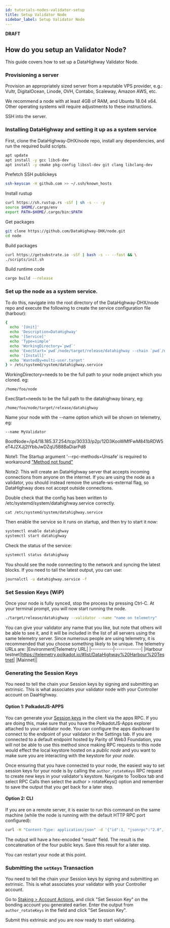 ```yaml
---
id: tutorials-nodes-validator-setup
title: Setup Validator Node
sidebar_label: Setup Validator Node
---
```


**DRAFT**

## How do you setup an Validator Node?

This guide covers how to set up a DataHighway Validator Node.


### Provisioning a server

Provision an appropriately sized server from a reputable VPS provider, e.g.: Vultr, DigitalOcean, Linode, OVH, Contabo, Scaleway, Amazon AWS, etc.

We recommend a node with at least 4GB of RAM, and Ubuntu 18.04 x64. Other operating systems will require adjustments to these instructions.

SSH into the server.

### Installing DataHighway and setting it up as a system service

First, clone the DataHighway-DHX/node repo, install any dependencies, and run the required build scripts.

```bash
apt update
apt install -y gcc libc6-dev
apt install -y cmake pkg-config libssl-dev git clang libclang-dev
```

Prefetch SSH publickeys

```bash
ssh-keyscan -H github.com >> ~/.ssh/known_hosts
```

Install rustup

```bash
curl https://sh.rustup.rs -sSf | sh -s -- -y
source $HOME/.cargo/env
export PATH=$HOME/.cargo/bin:$PATH
```

Get packages

```bash
git clone https://github.com/DataHighway-DHX/node.git
cd node
```

Build packages

```bash
curl https://getsubstrate.io -sSf | bash -s -- --fast && \
./scripts/init.sh
```

Build runtime code

```bash
cargo build --release
```


### Set up the node as a system service. 
To do this, navigate into the root directory of the DataHighway-DHX/node repo and execute the following to create the service configuration file (harbour):

```bash
{
  echo '[Unit]'
  echo 'Description=DataHighway'
  echo '[Service]'
  echo 'Type=simple'
  echo 'WorkingDirectory=`pwd`'
  echo 'ExecStart=`pwd`/node/target/release/datahighway --chain `pwd`/node/node/src/chain-definition-custom/chain_def_harbour.json --bootnodes BootNode --name YOURNODENAME --validator --unsafe-ws-external --unsafe-rpc-external --rpc-cors=all --rpc-methods=Unsafe --execution=native -lruntime=debug'
  echo '[Install]'
  echo 'WantedBy=multi-user.target'
} > /etc/systemd/system/datahighway.service
```

WorkingDirectory=needs to be the full path to your node project which you cloned. eg:
```
/home/foo/node
```

ExecStart=needs to be the full path to the datahighway binary, eg:
```
/home/foo/node/target/release/datahighway 
```

Name your node with the --name option which will be shown on telemetry, eg:
```
--name MyValidator
```
BootNode=/ip4/18.185.37.254/tcp/30333/p2p/12D3KooWMfFwM841bRDW5eT4J2XJj2tYbbJwDZqU5B8BaDiarPd8

Note1: The Startup argument '--rpc-methods=Unsafe' is required to workaround ["Method not found"](https://github.com/paritytech/substrate/issues/6100)

Note2: This will create an DataHighway server that accepts incoming connections from anyone on the internet. If you are using the node as a validator, you should instead remove the unsafe-ws-external flag, so DataHighway does not accept outside connections.

Double check that the config has been written to /etc/systemd/system/datahighway.service correctly.
```
cat /etc/systemd/system/datahighway.service
```

Then enable the service so it runs on startup, and then try to start it now:

```bash
systemctl enable datahighway
systemctl start datahighway
```

Check the status of the service:

```bash
systemctl status datahighway
```

You should see the node connecting to the network and syncing the latest blocks. If you need to tail the latest output, you can use:

```bash
journalctl -u datahighway.service -f
```

###  Set Session Keys (WiP)

Once your node is fully synced, stop the process by pressing Ctrl-C. At your terminal prompt, you
will now start running the node.

```sh
./target/release/datahighway --validator --name "name on telemetry"
```

You can give your validator any name that you like, but note that others will be able to see it, and
it will be included in the list of all servers using the same telemetry server. Since numerous
people are using telemetry, it is recommended that you choose something likely to be unique.
The telemetry URLs are:
|Environment|Telemetry URL|
|-----------|-------------|
|Harbour testnet|https://telemetry.polkadot.io/#list/DataHighway%20Harbour%20Testnet|
|Mainnet||

### Generating the Session Keys

You need to tell the chain your Session keys by signing and submitting an extrinsic. This is what
associates your validator node with your Controller account on DaaHighway.

#### Option 1: PolkadotJS-APPS

You can generate your
[Session keys](https://wiki.polkadot.network/en/latest/polkadot/learn/keys/#session-key) in the
client via the apps RPC. If you are doing this, make sure that you have the PolkadotJS-Apps explorer
attached to your validator node. You can configure the apps dashboard to connect to the endpoint of
your validator in the Settings tab. If you are connected to a default endpoint hosted by Parity of
Web3 Foundation, you will not be able to use this method since making RPC requests to this node
would effect the local keystore hosted on a _public node_ and you want to make sure you are
interacting with the keystore for _your node_.

Once ensuring that you have connected to your node, the easiest way to set session keys for your
node is by calling the `author_rotateKeys` RPC request to create new keys in your validator's
keystore. Navigate to Toolbox tab and select RPC Calls then select the author > rotateKeys() option
and remember to save the output that you get back for a later step.

#### Option 2: CLI

If you are on a remote server, it is easier to run this command on the same machine (while the node
is running with the default HTTP RPC port configured):

```sh
curl -H "Content-Type: application/json" -d '{"id":1, "jsonrpc":"2.0", "method": "author_rotateKeys", "params":[]}' http://localhost:9933
```

The output will have a hex-encoded "result" field. The result is the concatenation of the four
public keys. Save this result for a later step.

You can restart your node at this point.

### Submitting the `setKeys` Transaction

You need to tell the chain your Session keys by signing and submitting an extrinsic. This is what
associates your validator with your Controller account.

Go to [Staking > Account Actions](https://polkadot.js.org/apps/#/staking/actions), and click "Set
Session Key" on the bonding account you generated earlier. Enter the output from `author_rotateKeys`
in the field and click "Set Session Key".

Submit this extrinsic and you are now ready to start validating.
